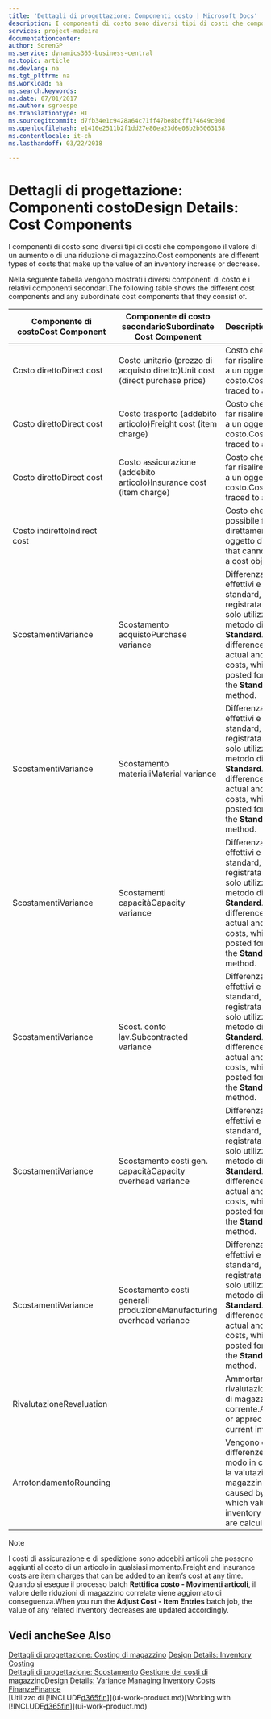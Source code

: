 ```yaml
---
title: 'Dettagli di progettazione: Componenti costo | Microsoft Docs'
description: I componenti di costo sono diversi tipi di costi che compongono il valore di un aumento o di una riduzione di magazzino.
services: project-madeira
documentationcenter: 
author: SorenGP
ms.service: dynamics365-business-central
ms.topic: article
ms.devlang: na
ms.tgt_pltfrm: na
ms.workload: na
ms.search.keywords: 
ms.date: 07/01/2017
ms.author: sgroespe
ms.translationtype: HT
ms.sourcegitcommit: d7fb34e1c9428a64c71ff47be8bcff174649c00d
ms.openlocfilehash: e1410e2511b2f1dd27e80ea23d6e08b2b5063158
ms.contentlocale: it-ch
ms.lasthandoff: 03/22/2018

---
```

# <a name="design-details-cost-components"></a><span data-ttu-id="3fca7-103">Dettagli di progettazione: Componenti costo</span><span class="sxs-lookup"><span data-stu-id="3fca7-103">Design Details: Cost Components</span></span>
<span data-ttu-id="3fca7-104">I componenti di costo sono diversi tipi di costi che compongono il valore di un aumento o di una riduzione di magazzino.</span><span class="sxs-lookup"><span data-stu-id="3fca7-104">Cost components are different types of costs that make up the value of an inventory increase or decrease.</span></span>  

 <span data-ttu-id="3fca7-105">Nella seguente tabella vengono mostrati i diversi componenti di costo e i relativi componenti secondari.</span><span class="sxs-lookup"><span data-stu-id="3fca7-105">The following table shows the different cost components and any subordinate cost components that they consist of.</span></span>  

|<span data-ttu-id="3fca7-106">Componente di costo</span><span class="sxs-lookup"><span data-stu-id="3fca7-106">Cost Component</span></span>|<span data-ttu-id="3fca7-107">Componente di costo secondario</span><span class="sxs-lookup"><span data-stu-id="3fca7-107">Subordinate Cost Component</span></span>|<span data-ttu-id="3fca7-108">Description</span><span class="sxs-lookup"><span data-stu-id="3fca7-108">Description</span></span>|  
|--------------------|--------------------------------|---------------------------------------|  
|<span data-ttu-id="3fca7-109">Costo diretto</span><span class="sxs-lookup"><span data-stu-id="3fca7-109">Direct cost</span></span>|<span data-ttu-id="3fca7-110">Costo unitario (prezzo di acquisto diretto)</span><span class="sxs-lookup"><span data-stu-id="3fca7-110">Unit cost (direct purchase price)</span></span>|<span data-ttu-id="3fca7-111">Costo che è possibile far risalire direttamente a un oggetto di costo.</span><span class="sxs-lookup"><span data-stu-id="3fca7-111">Cost that can be traced to a cost object.</span></span>|  
|<span data-ttu-id="3fca7-112">Costo diretto</span><span class="sxs-lookup"><span data-stu-id="3fca7-112">Direct cost</span></span>|<span data-ttu-id="3fca7-113">Costo trasporto (addebito articolo)</span><span class="sxs-lookup"><span data-stu-id="3fca7-113">Freight cost (item charge)</span></span>|<span data-ttu-id="3fca7-114">Costo che è possibile far risalire direttamente a un oggetto di costo.</span><span class="sxs-lookup"><span data-stu-id="3fca7-114">Cost that can be traced to a cost object.</span></span>|  
|<span data-ttu-id="3fca7-115">Costo diretto</span><span class="sxs-lookup"><span data-stu-id="3fca7-115">Direct cost</span></span>|<span data-ttu-id="3fca7-116">Costo assicurazione (addebito articolo)</span><span class="sxs-lookup"><span data-stu-id="3fca7-116">Insurance cost (item charge)</span></span>|<span data-ttu-id="3fca7-117">Costo che è possibile far risalire direttamente a un oggetto di costo.</span><span class="sxs-lookup"><span data-stu-id="3fca7-117">Cost that can be traced to a cost object.</span></span>|  
|<span data-ttu-id="3fca7-118">Costo indiretto</span><span class="sxs-lookup"><span data-stu-id="3fca7-118">Indirect cost</span></span>||<span data-ttu-id="3fca7-119">Costo che non è possibile far risalire direttamente a un oggetto di costo.</span><span class="sxs-lookup"><span data-stu-id="3fca7-119">Cost that cannot be traced to a cost object.</span></span>|  
|<span data-ttu-id="3fca7-120">Scostamenti</span><span class="sxs-lookup"><span data-stu-id="3fca7-120">Variance</span></span>|<span data-ttu-id="3fca7-121">Scostamento acquisto</span><span class="sxs-lookup"><span data-stu-id="3fca7-121">Purchase variance</span></span>|<span data-ttu-id="3fca7-122">Differenza tra costi effettivi e costi standard, che viene registrata per gli articoli solo utilizzando il metodo di costing **Standard**.</span><span class="sxs-lookup"><span data-stu-id="3fca7-122">The difference between actual and standard costs, which is only posted for items using the **Standard** costing method.</span></span>|  
|<span data-ttu-id="3fca7-123">Scostamenti</span><span class="sxs-lookup"><span data-stu-id="3fca7-123">Variance</span></span>|<span data-ttu-id="3fca7-124">Scostamento materiali</span><span class="sxs-lookup"><span data-stu-id="3fca7-124">Material variance</span></span>|<span data-ttu-id="3fca7-125">Differenza tra costi effettivi e costi standard, che viene registrata per gli articoli solo utilizzando il metodo di costing **Standard**.</span><span class="sxs-lookup"><span data-stu-id="3fca7-125">The difference between actual and standard costs, which is only posted for items using the **Standard** costing method.</span></span>|  
|<span data-ttu-id="3fca7-126">Scostamenti</span><span class="sxs-lookup"><span data-stu-id="3fca7-126">Variance</span></span>|<span data-ttu-id="3fca7-127">Scostamenti capacità</span><span class="sxs-lookup"><span data-stu-id="3fca7-127">Capacity variance</span></span>|<span data-ttu-id="3fca7-128">Differenza tra costi effettivi e costi standard, che viene registrata per gli articoli solo utilizzando il metodo di costing **Standard**.</span><span class="sxs-lookup"><span data-stu-id="3fca7-128">The difference between actual and standard costs, which is only posted for items using the **Standard** costing method.</span></span>|  
|<span data-ttu-id="3fca7-129">Scostamenti</span><span class="sxs-lookup"><span data-stu-id="3fca7-129">Variance</span></span>|<span data-ttu-id="3fca7-130">Scost. conto lav.</span><span class="sxs-lookup"><span data-stu-id="3fca7-130">Subcontracted variance</span></span>|<span data-ttu-id="3fca7-131">Differenza tra costi effettivi e costi standard, che viene registrata per gli articoli solo utilizzando il metodo di costing **Standard**.</span><span class="sxs-lookup"><span data-stu-id="3fca7-131">The difference between actual and standard costs, which is only posted for items using the **Standard** costing method.</span></span>|  
|<span data-ttu-id="3fca7-132">Scostamenti</span><span class="sxs-lookup"><span data-stu-id="3fca7-132">Variance</span></span>|<span data-ttu-id="3fca7-133">Scostamento costi gen. capacità</span><span class="sxs-lookup"><span data-stu-id="3fca7-133">Capacity overhead variance</span></span>|<span data-ttu-id="3fca7-134">Differenza tra costi effettivi e costi standard, che viene registrata per gli articoli solo utilizzando il metodo di costing **Standard**.</span><span class="sxs-lookup"><span data-stu-id="3fca7-134">The difference between actual and standard costs, which is only posted for items using the **Standard** costing method.</span></span>|  
|<span data-ttu-id="3fca7-135">Scostamenti</span><span class="sxs-lookup"><span data-stu-id="3fca7-135">Variance</span></span>|<span data-ttu-id="3fca7-136">Scostamento costi generali produzione</span><span class="sxs-lookup"><span data-stu-id="3fca7-136">Manufacturing overhead variance</span></span>|<span data-ttu-id="3fca7-137">Differenza tra costi effettivi e costi standard, che viene registrata per gli articoli solo utilizzando il metodo di costing **Standard**.</span><span class="sxs-lookup"><span data-stu-id="3fca7-137">The difference between actual and standard costs, which is only posted for items using the **Standard** costing method.</span></span>|  
|<span data-ttu-id="3fca7-138">Rivalutazione</span><span class="sxs-lookup"><span data-stu-id="3fca7-138">Revaluation</span></span>||<span data-ttu-id="3fca7-139">Ammortamento o rivalutazione del valore di magazzino corrente.</span><span class="sxs-lookup"><span data-stu-id="3fca7-139">A depreciation or appreciation of the current inventory value.</span></span>|  
|<span data-ttu-id="3fca7-140">Arrotondamento</span><span class="sxs-lookup"><span data-stu-id="3fca7-140">Rounding</span></span>||<span data-ttu-id="3fca7-141">Vengono calcolate le differenze causate dal modo in cui diminuisce la valutazione del magazzino.</span><span class="sxs-lookup"><span data-stu-id="3fca7-141">Residuals caused by the way in which valuation of inventory decreases are calculated.</span></span>|  

> [!NOTE]  
>  <span data-ttu-id="3fca7-142">I costi di assicurazione e di spedizione sono addebiti articoli che possono aggiunti al costo di un articolo in qualsiasi momento.</span><span class="sxs-lookup"><span data-stu-id="3fca7-142">Freight and insurance costs are item charges that can be added to an item’s cost at any time.</span></span> <span data-ttu-id="3fca7-143">Quando si esegue il processo batch **Rettifica costo - Movimenti articoli**, il valore delle riduzioni di magazzino correlate viene aggiornato di conseguenza.</span><span class="sxs-lookup"><span data-stu-id="3fca7-143">When you run the **Adjust Cost - Item Entries** batch job, the value of any related inventory decreases are updated accordingly.</span></span>  

## <a name="see-also"></a><span data-ttu-id="3fca7-144">Vedi anche</span><span class="sxs-lookup"><span data-stu-id="3fca7-144">See Also</span></span>  
 <span data-ttu-id="3fca7-145">[Dettagli di progettazione: Costing di magazzino](design-details-inventory-costing.md) </span><span class="sxs-lookup"><span data-stu-id="3fca7-145">[Design Details: Inventory Costing](design-details-inventory-costing.md) </span></span>  
 <span data-ttu-id="3fca7-146">[Dettagli di progettazione: Scostamento](design-details-variance.md) [Gestione dei costi di magazzino](finance-manage-inventory-costs.md)</span><span class="sxs-lookup"><span data-stu-id="3fca7-146">[Design Details: Variance](design-details-variance.md) [Managing Inventory Costs](finance-manage-inventory-costs.md)</span></span>  
 [<span data-ttu-id="3fca7-147">Finanze</span><span class="sxs-lookup"><span data-stu-id="3fca7-147">Finance</span></span>](finance.md)  
 <span data-ttu-id="3fca7-148">[Utilizzo di [!INCLUDE[d365fin](includes/d365fin_md.md)]](ui-work-product.md)</span><span class="sxs-lookup"><span data-stu-id="3fca7-148">[Working with [!INCLUDE[d365fin](includes/d365fin_md.md)]](ui-work-product.md)</span></span>  

